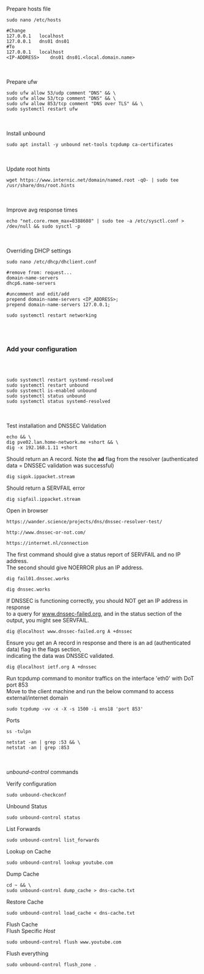 
Prepare hosts file
```
sudo nano /etc/hosts
```
```
#Change
127.0.0.1	localhost
127.0.0.1	dns01 dns01
#To
127.0.0.1	localhost
<IP-ADDRESS>	dns01 dns01.<local.domain.name>
```
<br><br>
Prepare ufw
```
sudo ufw allow 53/udp comment "DNS" && \
sudo ufw allow 53/tcp comment "DNS" && \
sudo ufw allow 853/tcp comment "DNS over TLS" && \
sudo systemctl restart ufw
```
<br><br>
Install unbound
```
sudo apt install -y unbound net-tools tcpdump ca-certificates
```
<br><br>
Update root hints
```
wget https://www.internic.net/domain/named.root -qO- | sudo tee /usr/share/dns/root.hints
```
<br><br>
Improve avg response times
```
echo "net.core.rmem_max=8388608" | sudo tee -a /etc/sysctl.conf > /dev/null && sudo sysctl -p
```
<br><br>
Overriding DHCP settings
```
sudo nano /etc/dhcp/dhclient.conf
```
```
#remove from: request...
domain-name-servers
dhcp6.name-servers

#uncomment and edit/add
prepend domain-name-servers <IP_ADDRESS>;
prepend domain-name-servers 127.0.0.1;
```
```
sudo systemctl restart networking
```
<br><br>
### Add your configuration
<br><br>
```
sudo systemctl restart systemd-resolved
sudo systemctl restart unbound
sudo systemctl is-enabled unbound
sudo systemctl status unbound
sudo systemctl status systemd-resolved
```
<br><br>
Test installation and DNSSEC Validation  
```
echo && \
dig pve02.lan.home-network.me +short && \
dig -x 192.168.1.11 +short
```  
Should return an A record. Note the **ad** flag from the resolver (authenticated data = DNSSEC validation was successful)
```
dig sigok.ippacket.stream
```
Should return a SERVFAIL error
```
dig sigfail.ippacket.stream
```
Open in browser
```
https://wander.science/projects/dns/dnssec-resolver-test/
```
```
http://www.dnssec-or-not.com/
```
```
https://internet.nl/connection
```
The first command should give a status report of SERVFAIL and no IP address.  
The second should give NOERROR plus an IP address.
```
dig fail01.dnssec.works
```
```
dig dnssec.works
```
If DNSSEC is functioning correctly, you should NOT get an IP address in response  
to a query for www.dnssec-failed.org, and in the status section of the output, 
you might see SERVFAIL.
```
dig @localhost www.dnssec-failed.org A +dnssec
```
Ensure you get an A record in response and there is an ad (authenticated data) flag in the flags section,  
indicating the data was DNSSEC validated.
```
dig @localhost ietf.org A +dnssec
```
Run tcpdump command to monitor traffics on the interface 'eth0' with DoT port 853  
Move to the client machine and run the below command to access external/internet domain
```
sudo tcpdump -vv -x -X -s 1500 -i ens18 'port 853'
```
Ports
```
ss -tulpn
```
```
netstat -an | grep :53 && \
netstat -an | grep :853
```
<br><br>
*unbound-control* commands

Verify configuration
```
sudo unbound-checkconf
```
Unbound Status
```
sudo unbound-control status
```
List Forwards
```
sudo unbound-control list_forwards
```
Lookup on Cache
```
sudo unbound-control lookup youtube.com
```
Dump Cache
```
cd ~ && \
sudo unbound-control dump_cache > dns-cache.txt
```
Restore Cache
```
sudo unbound-control load_cache < dns-cache.txt
```
Flush Cache  
Flush Specific *Host*
```
sudo unbound-control flush www.youtube.com
```
Flush everything
```
sudo unbound-control flush_zone .
```
